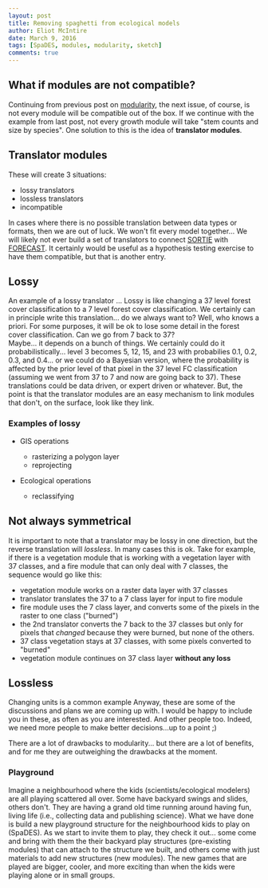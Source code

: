 ```yaml
---
layout: post
title: Removing spaghetti from ecological models
author: Eliot McIntire
date: March 9, 2016
tags: [SpaDES, modules, modularity, sketch]
comments: true
---
```


## What if modules are not compatible?

Continuing from previous post on [modularity](http://predictiveecology.org/2016/03/09/Removing_spaghetti_from_ecological_models.html), the next issue, of course, is not every module will be compatible out of the box. If we continue with the example from last post, not every growth module will take "stem counts and size by species". One solution to this is the idea of **translator modules**. 

## Translator modules

These will create 3 situations:

- lossy translators
- lossless translators
- incompatible

In cases where there is no possible translation between data types or formats, then we are out of luck. We won't fit every model together... We will likely not ever build a set of translators to connect [SORTIE](http://www.sortie-nd.org/)  with [FORECAST](http://web.forestry.ubc.ca/ecomodels/moddev/forecast/forecast.htm). It certainly would be useful as a hypothesis testing exercise to have them compatible, but that is another entry.  

## Lossy

An example of a lossy translator ... Lossy is like changing a 37 level forest cover classification to a 7 level forest cover classification. We certainly can in principle write this translation... do we always want to? 
Well, who knows a priori. For some purposes, it will be ok to lose some detail in the forest cover classification. Can we go from 7 back to 37?  
Maybe... it depends on a bunch of things. We certainly could do it probabilistically... level 3 becomes 5, 12, 15, and 23 with probabilies 0.1, 0.2, 0.3, and 0.4... or we could do a Bayesian version, where the probability is affected by the prior level of that pixel in the 37 level FC classification (assuming we went from 37 to 7 and now are going back to 37). 
These translations could be data driven, or expert driven or whatever. But, the point is that the translator modules are an easy mechanism to link modules that don't, on the surface, look like they link.

### Examples of lossy

- GIS operations

    - rasterizing a polygon layer
    - reprojecting
    
- Ecological operations

    - reclassifying

## Not always symmetrical

It is important to note that a translator may be lossy in one direction, but the reverse translation will *lossless*. In many cases this is ok. Take for example, if there is a vegetation module that is working with a vegetation layer with 37 classes, and a fire module that can only deal with 7 classes, the sequence would go like this:

- vegetation module works on a raster data layer with 37 classes
- translator translates the 37 to a 7 class layer for input to fire module
- fire module uses the 7 class layer, and converts some of the pixels in the raster to one class ("burned")
- the 2nd translator converts the 7 back to the 37 classes but only for pixels that *changed* because they were burned, but none of the others. 
- 37 class vegetation stays at 37 classes, with some pixels converted to "burned"
- vegetation module continues on 37 class layer **without any loss**

## Lossless

Changing units is a common example
Anyway, these are some of the discussions and plans we are coming up with. I would be happy to include you in these, as often as you are interested.  And other people too. Indeed, we need more people to make better decisions...up to a point ;) 

There are a lot of drawbacks to modularity... but there are a lot of benefits, and for me they are outweighing the drawbacks at the moment.


### Playground
Imagine a neighbourhood where the kids (scientists/ecological modelers) are all playing scattered all over. Some have backyard swings and slides, others don't. They are having a grand old time running around having fun, living life (i.e., collecting data and publishing science). What we have done is build a new playground structure for the neighbourhood kids to play on (SpaDES). As we start to invite them to play, they check it out... some come and bring with them the their backyard play structures (pre-existing modules) that can attach to the structure we built, and others come with just materials to add new structures (new modules). The new games that are played are bigger, cooler, and more exciting than when the kids were playing alone or in small groups.  

